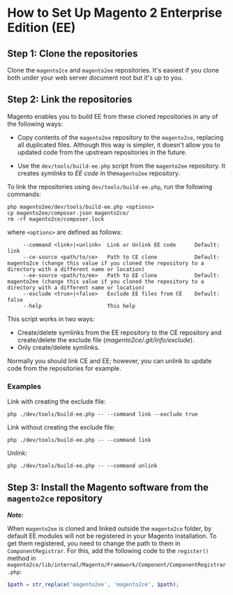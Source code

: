 # How to Set Up Magento 2 Enterprise Edition (EE)

## Step 1: Clone the repositories

Clone the `magento2ce` and `magento2ee` repositories. It's easiest if you clone both under your web server document root but it's up to you.

## Step 2: Link the repositories

Magento enables you to build EE from these cloned repositories in any of the following ways:

- Copy contents of the `magento2ee` repository to the `magento2ce`, replacing all duplicated files. Although this way is simpler, it doesn't allow you to updated code from the upstream repositories in the future.

- Use the `dev/tools/build-ee.php` script from the `magento2ee` repository. It creates *symlinks* to *EE code* in  the`magento2ee` repository.

To link the repositories using `dev/tools/build-ee.php`, run the following commands:

```shell
php magento2ee/dev/tools/build-ee.php <options>
cp magento2ee/composer.json magento2ce/
rm -rf magento2ce/composer.lock
```

where `<options>` are defined as follows:

```console
     --command <link>|<unlink>  Link or Unlink EE code      Default: link
     --ce-source <path/to/ce>   Path to CE clone            Default: magento2ce (change this value if you cloned the repository to a directory with a different name or location)
     --ee-source <path/to/ee>   Path to EE clone            Default: magento2ee (change this value if you cloned the repository to a directory with a different name or location)
     --exclude <true>|<false>   Exclude EE files from CE    Default: false
     --help                     This help
```

This script works in two ways:

- Create/delete symlinks from the EE repository to the CE repository and create/delete the exclude file (*magento2ce/.git/info/exclude*).
- Only create/delete symlinks.

Normally you should link CE and EE; however, you can unlink to update code from the repositories for example.

### Examples

Link with creating the exclude file:

```shell
php ./dev/tools/build-ee.php -- --command link --exclude true
```

Link without creating the exclude file:

```shell
php ./dev/tools/build-ee.php -- --command link
```

Unlink:

```shell
php ./dev/tools/build-ee.php -- --command unlink
```

## Step 3: Install the Magento software from the `magento2ce` repository

***Note:***

When `magento2ee` is cloned and linked outside the `magento2ce` folder, by default EE modules will not be registered in your Magento installation. To get them registered, you need to change the path to them in `ComponentRegistrar`. For this, add the following code to the `register()` method in `magento2ce/lib/internal/Magento/Framework/Component/ComponentRegistrar.php`:

```php
$path = str_replace('magento2ee', 'magento2ce', $path);
```
